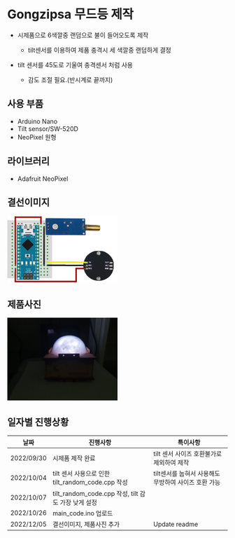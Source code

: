 # Gongzipsa 무드등 제작

- 시제품으로 6색깔중 랜덤으로 불이 들어오도록 제작
	- tilt센서를 이용하여 제품 충격시 세 색깔중 랜덤하게 결정

- tilt 센서를 45도로 기울여 충격센서 처럼 사용
	- 감도 조절 필요.(반시계로 끝까지)

## 사용 부품
- Arduino Nano
- Tilt sensor/SW-520D
- NeoPixel 원형

## 라이브러리
- Adafruit NeoPixel

## 결선이미지
<img src="./img/schematic.png" width="50%" height="50%">

## 제품사진
<img src="./img/1st_test/KakaoTalk_20220930_200137665_01.jpg" width="50%" height="50%">

## 일자별 진행상황
|날짜|진행사항|특이사항|
|--|--|--|
|2022/09/30|시제품 제작 완료|tilt 센서 사이즈 호환불가로 제외하여 제작|
|2022/10/04|tilt 센서 사용으로 인한 tilt_random_code.cpp 작성|tilt센서를 눕혀서 사용해도 무방하여 사이즈 호환 가능|
|2022/10/07|tilt_random_code.cpp 작성, tilt 감도 가장 낮게 설정||
|2022/10/26|main_code.ino 업로드||
|2022/12/05|결선이미지, 제품사진 추가|Update readme|
